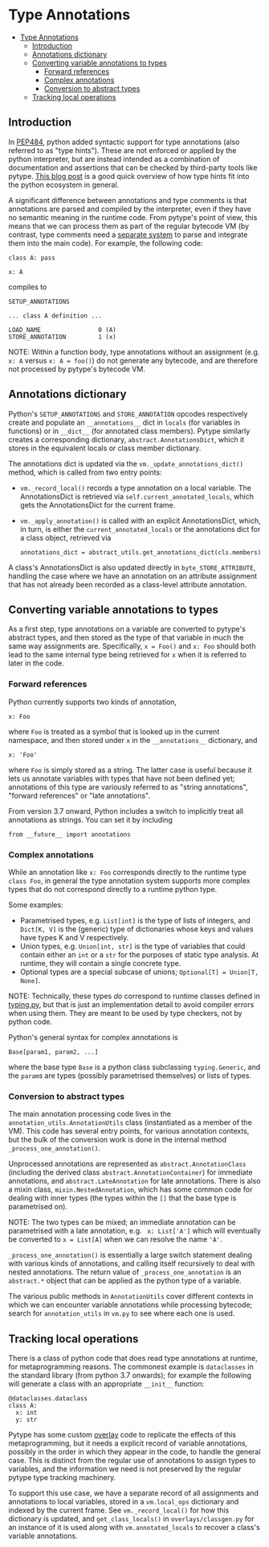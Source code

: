 # Type Annotations

<!--* freshness: { owner: 'mdemello' reviewed: '2020-12-08' } *-->

<!--ts-->
   * [Type Annotations](#type-annotations)
      * [Introduction](#introduction)
      * [Annotations dictionary](#annotations-dictionary)
      * [Converting variable annotations to types](#converting-variable-annotations-to-types)
         * [Forward references](#forward-references)
         * [Complex annotations](#complex-annotations)
         * [Conversion to abstract types](#conversion-to-abstract-types)
      * [Tracking local operations](#tracking-local-operations)

<!-- Added by: rechen, at: 2021-11-19T12:52-08:00 -->

<!--te-->

## Introduction

In [PEP484](https://www.python.org/dev/peps/pep-0484/), python added syntactic
support for type annotations (also referred to as "type hints"). These are
not enforced or applied by the python interpreter, but are instead intended as a
combination of documentation and assertions that can be checked by third-party
tools like pytype. [This blog
post](http://veekaybee.github.io/2019/07/08/python-type-hints/) is a good quick
overview of how type hints fit into the python ecosystem in general.

A significant difference between annotations and type comments is that
annotations are parsed and compiled by the interpreter, even if they have no
semantic meaning in the runtime code. From pytype's point of view, this means
that we can process them as part of the regular bytecode VM (by contrast,
type comments need a [separate system](directives) to parse and integrate them
into the main code). For example, the following code:

```
class A: pass

x: A
```

compiles to

```
SETUP_ANNOTATIONS

... class A definition ...

LOAD_NAME                0 (A)
STORE_ANNOTATION         1 (x)
```

NOTE: Within a function body, type annotations without an assignment (e.g. `x:
A` versus `x: A = foo()`) do not generate any bytecode, and are therefore not
processed by pytype's bytecode VM.

## Annotations dictionary

Python's `SETUP_ANNOTATIONS` and `STORE_ANNOTATION` opcodes respectively create
and populate an `__annotations__` dict in `locals` (for variables in functions)
or in `__dict__` (for annotated class members). Pytype similarly creates a
corresponding dictionary, `abstract.AnnotationsDict`, which it stores in the
equivalent locals or class member dictionary.

The annotations dict is updated via the `vm._update_annotations_dict()` method,
which is called from two entry points:

* `vm._record_local()` records a type annotation on a local variable. The
  AnnotationsDict is retrieved via `self.current_annotated_locals`, which
  gets the AnnotationsDict for the current frame.

* `vm._apply_annotation()` is called with an explicit AnnotationsDict, which, in
  turn, is either the `current_annotated_locals` or the annotations dict for a
  class object, retrieved via
  ```
  annotations_dict = abstract_utils.get_annotations_dict(cls.members)
  ```

A class's AnnotationsDict is also updated directly in `byte_STORE_ATTRIBUTE`,
handling the case where we have an annotation on an attribute assignment that
has not already been recorded as a class-level attribute annotation.


## Converting variable annotations to types

As a first step, type annotations on a variable are converted to pytype's
abstract types, and then stored as the type of that variable in much the same
way assignments are.  Specifically, `x = Foo()` and `x: Foo` should both lead to
the same internal type being retrieved for `x` when it is referred to later in
the code.

### Forward references

Python currently supports two kinds of annotation,

```
x: Foo
```

where `Foo` is treated as a symbol that is looked up in the current namespace,
and then stored under `x` in the `__annotations__` dictionary, and

```
x: 'Foo'
```

where `Foo` is simply stored as a string. The latter case is useful because it
lets us annotate variables with types that have not been defined yet;
annotations of this type are variously referred to as "string annotations",
"forward references" or "late annotations".

From version 3.7 onward, Python includes a switch to implicitly treat all
annotations as strings. You can set it by including

```
from __future__ import annotations
```

### Complex annotations

While an annotation like `x: Foo` corresponds directly to the runtime type
`class Foo`, in general the type annotation system supports more complex types
that do not correspond directly to a runtime python type.

Some examples:

* Parametrised types, e.g. `List[int]` is the type of lists of integers, and
  `Dict[K, V]` is the (generic) type of dictionaries whose keys and values have
  types K and V respectively.
* Union types, e.g. `Union[int, str]` is the type of variables that could
  contain either an `int` or a `str` for the purposes of static type analysis.
  At runtime, they will contain a single concrete type.
* Optional types are a special subcase of unions; `Optional[T] = Union[T,
  None]`.

NOTE: Technically, these types *do* correspond to runtime classes defined in
[typing.py](https://github.com/python/typing/blob/master/src/typing.py), but
that is just an implementation detail to avoid compiler errors when using them.
They are meant to be used by type checkers, not by python code.

Python's general syntax for complex annotations is

```
Base[param1, param2, ...]
```

where the base type `Base` is a python class subclassing `typing.Generic`, and
the `param`s are types (possibly parametrised themselves) or lists of types.

### Conversion to abstract types

The main annotation processing code lives in the
`annotation_utils.AnnotationUtils` class (instantiated as a member of the VM).
This code has several entry points, for various annotation contexts, but the
bulk of the conversion work is done in the internal method
`_process_one_annotation()`.

Unprocessed annotations are represented as `abstract.AnnotationClass` (including the
derived class `abstract.AnnotationContainer`) for immediate annotations, and
`abstract.LateAnnotation` for late annotations. There is also a mixin class,
`mixin.NestedAnnotation`, which has some common code for dealing with inner
types (the types within the `[]` that the base type is parametrised on).

NOTE: The two types can be mixed; an immediate annotation can be parametrised
with a late annotation, e.g. ` x: List['A']` which will eventually be converted
to `x = List[A]` when we can resolve the name `'A'`.

`_process_one_annotation()` is essentially a large switch statement dealing with
various kinds of annotations, and calling itself recursively to deal with nested
annotations. The return value of `_process_one_annotation` is an
`abstract.*` object that can be applied as the python type of a variable.

The various public methods in `AnnotationUtils` cover different contexts in
which we can encounter variable annotations while processing bytecode; search
for `annotation_utils` in `vm.py` to see where each one is used.

## Tracking local operations

There is a class of python code that does read type annotations at runtime, for
metaprogramming reasons. The commonest example is `dataclasses` in the standard
library (from python 3.7 onwards); for example the following will generate a
class with an appropriate `__init__` function:

```
@dataclasses.dataclass
class A:
  x: int
  y: str
```

Pytype has some custom [overlay](overlays) code to replicate the effects of
this metaprogramming, but it needs a explicit record of variable annotations,
possibly in the order in which they appear in the code, to handle the general
case. This is distinct from the regular use of annotations to assign types to
variables, and the information we need is not preserved by the regular pytype
type tracking machinery.

To support this use case, we have a separate record of all assignments and
annotations to local variables, stored in a `vm.local_ops` dictionary and
indexed by the current frame. See `vm._record_local()` for how this dictionary
is updated, and `get_class_locals()` in  `overlays/classgen.py` for an instance
of it is used along with `vm.annotated_locals` to recover a class's variable
annotations.

[directives]: directives.md
[overlays]: overlays.md
